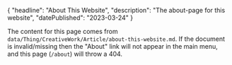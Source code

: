 {
  "headline": "About This Website",
  "description": "The about-page for this website",
  "datePublished": "2023-03-24"
}

The content for this page comes from `data/Thing/CreativeWork/Article/about-this-website.md`.  If the document is invalid/missing then the "About" link will not appear in the main menu, and this page (`/about`) will throw a 404.
